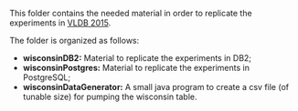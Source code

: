This folder contains the needed material in order to replicate the experiments in [VLDB 2015](vldb-2015).

The folder is organized as follows:

- **wisconsinDB2:** Material to replicate the experiments in DB2;
- **wisconsinPostgres:** Material to replicate the experiments in PostgreSQL;
- **wisconsinDataGenerator:** A small java program to create a csv file (of tunable size) for pumping the wisconsin table.
